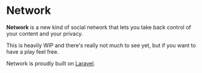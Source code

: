 # Network

**Network** is a new kind of social network that lets you take back control of your content and your privacy.

This is heavily WIP and there's really not much to see yet, but if you want to have a play feel free.

Network is proudly built on [Laravel](https://laravel.com/).